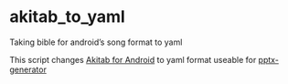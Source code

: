 # akitab_to_yaml
Taking bible for android’s song format to yaml 

This script changes [Akitab for Android](https://github.com/yukuku/androidbible) to yaml format useable for [pptx-generator](https://github.com/JoelIrawanLim/pptx-generator)
